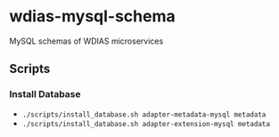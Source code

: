 # wdias-mysql-schema
MySQL schemas of WDIAS microservices

## Scripts
### Install Database
- `./scripts/install_database.sh adapter-metadata-mysql metadata`
- `./scripts/install_database.sh adapter-extension-mysql metadata`
